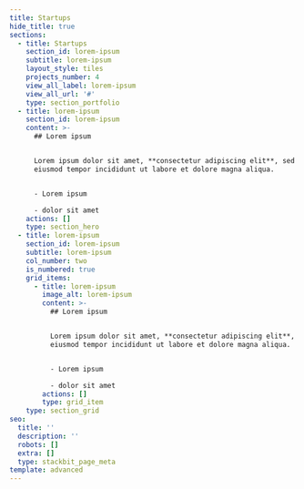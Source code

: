 ```yaml
---
title: Startups
hide_title: true
sections:
  - title: Startups
    section_id: lorem-ipsum
    subtitle: lorem-ipsum
    layout_style: tiles
    projects_number: 4
    view_all_label: lorem-ipsum
    view_all_url: '#'
    type: section_portfolio
  - title: lorem-ipsum
    section_id: lorem-ipsum
    content: >-
      ## Lorem ipsum


      Lorem ipsum dolor sit amet, **consectetur adipiscing elit**, sed do
      eiusmod tempor incididunt ut labore et dolore magna aliqua.


      - Lorem ipsum

      - dolor sit amet
    actions: []
    type: section_hero
  - title: lorem-ipsum
    section_id: lorem-ipsum
    subtitle: lorem-ipsum
    col_number: two
    is_numbered: true
    grid_items:
      - title: lorem-ipsum
        image_alt: lorem-ipsum
        content: >-
          ## Lorem ipsum


          Lorem ipsum dolor sit amet, **consectetur adipiscing elit**, sed do
          eiusmod tempor incididunt ut labore et dolore magna aliqua.


          - Lorem ipsum

          - dolor sit amet
        actions: []
        type: grid_item
    type: section_grid
seo:
  title: ''
  description: ''
  robots: []
  extra: []
  type: stackbit_page_meta
template: advanced
---
```

